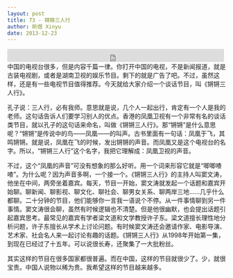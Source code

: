 ```yaml
---
layout: post
title: 73 - 锵锵三人行
author: 昕煜 Xinyu
date: 2013-12-23
---
```


<iframe src="https://archive.org/embed/slowchinese_201909/Slow_Chinese_073.mp3" width="500" height="30" frameborder="0" webkitallowfullscreen="true" mozallowfullscreen="true" allowfullscreen></iframe>
中国的电视台很多，但是内容千篇一律。你打开中国的电视，不是新闻报道，就是古装电视剧，或者是湖南卫视的娱乐节目。剩下的就是广告了吧。不过，虽然这样，还是有一些电视节目值得推荐。今天就给大家介绍一个谈话节目，叫《锵锵三人行》。

孔子说：三人行，必有我师。意思就是说，几个人一起出行，肯定有一个人是我的老师。这句话告诉人们要学习别人的优点。香港的凤凰卫视有一个非常有名的谈话类节目，就以孔子的这句话来命名，叫做《锵锵三人行》。那“锵锵”是什么意思呢？“锵锵”是传说中的鸟——凤凰——的叫声。古书里面有一句话：凤凰于飞，其鸣锵锵。就是说，凤凰在飞的时候，发出锵锵的声音。而凤凰又是这个电视台的名字。所以，“锵锵三人行”这个名字，我把它理解成：凤凰卫视的声音。

不过，这个“凤凰的声音”可没有想象的那么好听。用一个词来形容它就是“唧唧喳喳”。为什么呢？因为声音多啊，一个接一个。《锵锵三人行》的主持人叫窦文涛，他坐在中间，两旁坐着嘉宾。每天，节目一开始，窦文涛就发起一个话题和嘉宾开始聊。聊新闻、聊影视、聊文化、聊社会、聊男女关系、聊两岸三地……几乎什么都聊。二十分钟的节目，他们能够你一言我一语说个不停。从一件事情聊到另一件事情。窦文涛很会聊，虽然有时候逻辑也不清楚。但是他很幽默，也会提出话题引起嘉宾思考。最常见的嘉宾有学者梁文道和文学教授许子东。梁文道擅长理性地分析问题，许子东擅长从学术上讨论问题。有时候窦文涛还会邀请作家、电影导演、艺术家、社会名人来一起讨论有趣的话题。《锵锵三人行》从1998年开始第一集，到现在已经过了十五年。可以说很长寿，还聚集了一大批粉丝。

其实这样的节目在很多国家都很普遍。而在中国，这样的节目就很少了。少，就很宝贵。中国人说物以稀为贵。我希望这样的节目越来越多。

 

